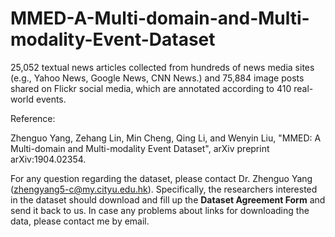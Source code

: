 # MMED-A-Multi-domain-and-Multi-modality-Event-Dataset

25,052 textual news articles collected from hundreds of news media sites (e.g., Yahoo News, Google News, CNN News.) and 75,884 image posts shared on Flickr social media, which are annotated according to 410 real-world events.

Reference:

Zhenguo Yang, Zehang Lin, Min Cheng, Qing Li, and Wenyin Liu, "MMED: A Multi-domain and Multi-modality Event Dataset", arXiv preprint arXiv:1904.02354.

For any question regarding the dataset, please contact Dr. Zhenguo Yang (zhengyang5-c@my.cityu.edu.hk). Specifically, the researchers interested in the dataset should download and fill up the **Dataset Agreement Form** and send it back to us. In case any problems about links for downloading the data, please contact me by email. 
